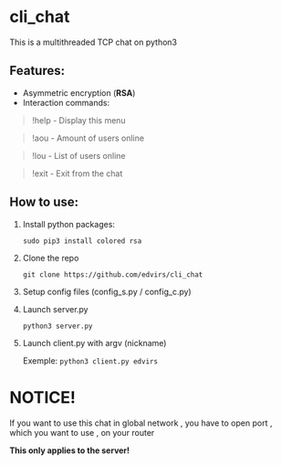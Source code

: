 # cli_chat
This is a multithreaded TCP chat on python3

## Features:

* Asymmetric encryption (**RSA**)
* Interaction commands:
    
 
 >!help - Display this menu
 
 >!aou - Amount of users online
 
 >!lou - List of users online
 
 >!exit - Exit from the chat
 


## How to use:
1. Install python packages:

   `sudo pip3 install colored rsa`

2. Clone the repo

    `git clone https://github.com/edvirs/cli_chat`

3. Setup config files (config\_s.py / config_c.py)

4. Launch server.py 
    
    `python3 server.py`

5. Launch client.py with argv (nickname)
    
    Exemple:
`python3 client.py edvirs`



# NOTICE!
If you want to use this chat in global network , you have to open port , which you want to use , on your router

**This only applies to the server!**

